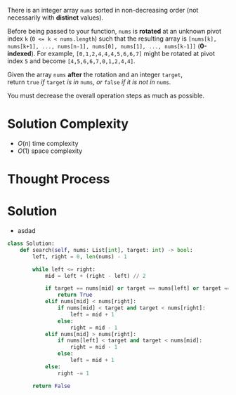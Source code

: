 There is an integer array `nums` sorted in non-decreasing order (not necessarily with **distinct** values).

Before being passed to your function, `nums` is **rotated** at an unknown pivot index `k` (`0 <= k < nums.length`) such that the resulting array is `[nums[k], nums[k+1], ..., nums[n-1], nums[0], nums[1], ..., nums[k-1]]` (**0-indexed**). For example, `[0,1,2,4,4,4,5,6,6,7]` might be rotated at pivot index `5` and become `[4,5,6,6,7,0,1,2,4,4]`.

Given the array `nums` **after** the rotation and an integer `target`, return `true` _if_ `target` _is in_ `nums`_, or_ `false` _if it is not in_ `nums`_._

You must decrease the overall operation steps as much as possible.
# Solution Complexity
- $O(n)$ time complexity
- $O(1)$ space complexity
# Thought Process
# Solution
- asdad
```Python
class Solution:
	def search(self, nums: List[int], target: int) -> bool:
		left, right = 0, len(nums) - 1

		while left <= right:
			mid = left + (right - left) // 2

			if target == nums[mid] or target == nums[left] or target == nums[right]:
				return True
			elif nums[mid] < nums[right]:
				if nums[mid] < target and target < nums[right]:
					left = mid + 1
				else:
					right = mid - 1
			elif nums[mid] > nums[right]:
				if nums[left] < target and target < nums[mid]:
					right = mid - 1
				else:
					left = mid + 1
			else:
				right -= 1

		return False
```